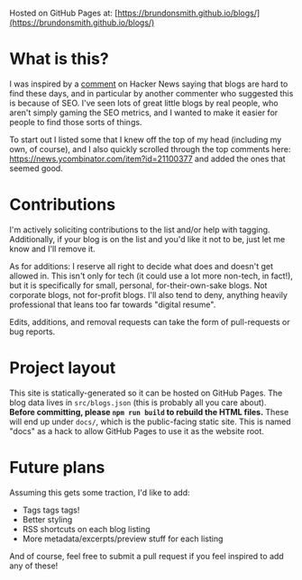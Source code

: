 
Hosted on GitHub Pages at: [https://brundonsmith.github.io/blogs/](https://brundonsmith.github.io/blogs/)

# What is this?

I was inspired by a [comment](https://news.ycombinator.com/item?id=23206075) 
on Hacker News saying that blogs are hard to find these days, and in particular
by another commenter who suggested this is because of SEO. I've seen lots of 
great little blogs by real people, who aren't simply gaming 
the SEO metrics, and I wanted to make it easier for people to find those sorts
of things.

To start out I listed some that I knew off the top of my head (including my 
own, of course), and I also quickly scrolled through the top comments here: 
https://news.ycombinator.com/item?id=21100377 and added the ones that seemed 
good.

# Contributions

I'm actively soliciting contributions to the list and/or help with tagging. 
Additionally, if your blog is on the list and you'd like it not to be, just let
me know and I'll remove it.

As for additions: I reserve all right to decide what does and doesn't get 
allowed in. This isn't only for tech (it could use a lot more non-tech, in 
fact!), but it is specifically for small, personal, for-their-own-sake blogs.
Not corporate blogs, not for-profit blogs. I'll also tend to deny, anything 
heavily professional that leans too far towards "digital resume".

Edits, additions, and removal requests can take the form of pull-requests or 
bug reports.

# Project layout

This site is statically-generated so it can be hosted on GitHub Pages. The blog
data lives in `src/blogs.json` (this is probably all you care about). 
**Before committing, please `npm run build` to rebuild the HTML files.** These
will end up under `docs/`, which is the public-facing static site. This is named
"docs" as a hack to allow GitHub Pages to use it as the website root.

# Future plans

Assuming this gets some traction, I'd like to add:
- Tags tags tags!
- Better styling
- RSS shortcuts on each blog listing
- More metadata/excerpts/preview stuff for each listing

And of course, feel free to submit a pull request if you feel inspired to add
any of these!